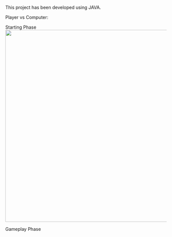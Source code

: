 This project has been developed using JAVA. 

Player vs Computer:

Starting Phase
<img src="https://github.com/user-attachments/assets/11334b70-0fac-4e06-9bfb-16674cec61a9" width="600"/>

Gameplay Phase

